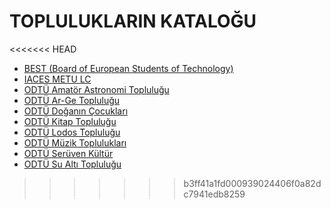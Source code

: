 # TOPLULUKLARIN KATALOĞU  
<<<<<<< HEAD
* [BEST (Board of European Students of Technology)](topluluklar/BEST.md)  
* [IACES METU LC](topluluklar/IACES.md)  
* [ODTÜ Amatör Astronomi Topluluğu](topluluk/astronomi.md)  
* [ODTÜ Ar-Ge Topluluğu](topluluklar/arge.md)  
* [ODTÜ Doğanın Çocukları](topluluklar/wps.md)  
* [ODTÜ Kitap Topluluğu](topluluklar/KİTAP.md)  
* [ODTÜ Lodos Topluluğu](topluluklar/lodos.md)  
* [ODTÜ Müzik Toplulukları](topluluklar/mt.md)  
* [ODTÜ Serüven Kültür](topluluklar/serüven.md)  
* [ODTÜ Su Altı Topluluğu](topluluklar/sat.md)
>>>>>>> b3ff41a1fd000939024406f0a82dc7941edb8259
